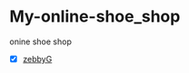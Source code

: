 # My-online-shoe_shop
onine shoe shop
+ [x] <a href="https://github.com/zebbyG?tab=repositories">zebbyG</a>
